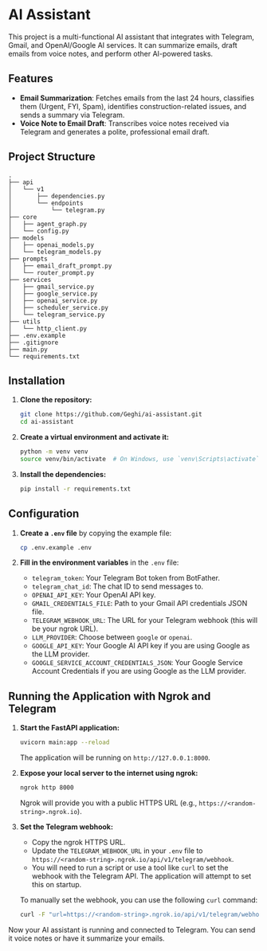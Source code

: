 # AI Assistant

This project is a multi-functional AI assistant that integrates with Telegram, Gmail, and OpenAI/Google AI services. It can summarize emails, draft emails from voice notes, and perform other AI-powered tasks.

## Features

- **Email Summarization**: Fetches emails from the last 24 hours, classifies them (Urgent, FYI, Spam), identifies construction-related issues, and sends a summary via Telegram.
- **Voice Note to Email Draft**: Transcribes voice notes received via Telegram and generates a polite, professional email draft.

## Project Structure

```
.
├── api
│   └── v1
│       ├── dependencies.py
│       └── endpoints
│           └── telegram.py
├── core
│   ├── agent_graph.py
│   └── config.py
├── models
│   ├── openai_models.py
│   └── telegram_models.py
├── prompts
│   ├── email_draft_prompt.py
│   └── router_prompt.py
├── services
│   ├── gmail_service.py
│   ├── google_service.py
│   ├── openai_service.py
│   ├── scheduler_service.py
│   └── telegram_service.py
├── utils
│   └── http_client.py
├── .env.example
├── .gitignore
├── main.py
└── requirements.txt
```

## Installation

1.  **Clone the repository:**
    ```bash
    git clone https://github.com/Geghi/ai-assistant.git
    cd ai-assistant
    ```

2.  **Create a virtual environment and activate it:**
    ```bash
    python -m venv venv
    source venv/bin/activate  # On Windows, use `venv\Scripts\activate`
    ```

3.  **Install the dependencies:**
    ```bash
    pip install -r requirements.txt
    ```

## Configuration

1.  **Create a `.env` file** by copying the example file:
    ```bash
    cp .env.example .env
    ```

2.  **Fill in the environment variables** in the `.env` file:

    -   `telegram_token`: Your Telegram Bot token from BotFather.
    -   `telegram_chat_id`: The chat ID to send messages to.
    -   `OPENAI_API_KEY`: Your OpenAI API key.
    -   `GMAIL_CREDENTIALS_FILE`: Path to your Gmail API credentials JSON file.
    -   `TELEGRAM_WEBHOOK_URL`: The URL for your Telegram webhook (this will be your ngrok URL).
    -   `LLM_PROVIDER`: Choose between `google` or `openai`.
    -   `GOOGLE_API_KEY`: Your Google AI API key if you are using Google as the LLM provider.
    -   `GOOGLE_SERVICE_ACCOUNT_CREDENTIALS_JSON`: Your Google Service Account Credentials if you are using Google as the LLM provider.

## Running the Application with Ngrok and Telegram

1.  **Start the FastAPI application:**
    ```bash
    uvicorn main:app --reload
    ```
    The application will be running on `http://127.0.0.1:8000`.

2.  **Expose your local server to the internet using ngrok:**
    ```bash
    ngrok http 8000
    ```
    Ngrok will provide you with a public HTTPS URL (e.g., `https://<random-string>.ngrok.io`).

3.  **Set the Telegram webhook:**
    -   Copy the ngrok HTTPS URL.
    -   Update the `TELEGRAM_WEBHOOK_URL` in your `.env` file to `https://<random-string>.ngrok.io/api/v1/telegram/webhook`.
    -   You will need to run a script or use a tool like `curl` to set the webhook with the Telegram API. The application will attempt to set this on startup.

    To manually set the webhook, you can use the following `curl` command:
    ```bash
    curl -F "url=https://<random-string>.ngrok.io/api/v1/telegram/webhook" "https://api.telegram.org/bot<your_telegram_token>/setWebhook"
    ```

Now your AI assistant is running and connected to Telegram. You can send it voice notes or have it summarize your emails.
